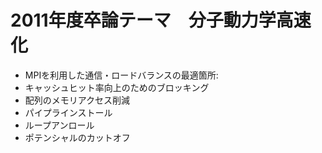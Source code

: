 # 2011年度卒論テーマ　分子動力学高速化


- MPIを利用した通信・ロードバランスの最適箇所:
- キャッシュヒット率向上のためのブロッキング
- 配列のメモリアクセス削減
- パイプラインストール
- ループアンロール
- ポテンシャルのカットオフ


